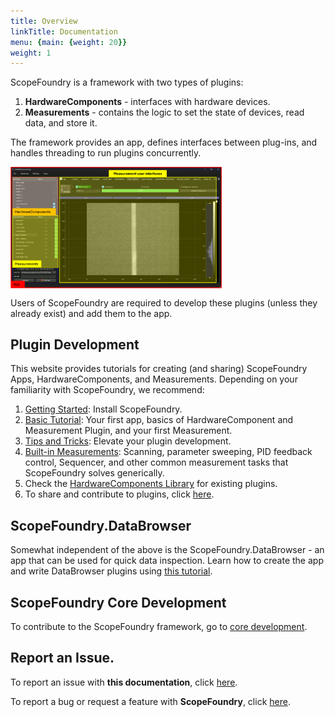 ```yaml
---
title: Overview
linkTitle: Documentation
menu: {main: {weight: 20}}
weight: 1
---
```


[getting_started_docs]:/docs/1_getting-started/
[tools_tutorials]:/docs/11_tools-tutorials/
[tips-and-tricks]:/docs/30_tips-and-tricks/
[built-in]:/docs/20_built-in-measurements/
[development]:/docs/100_development-environment/
[sharing_hws]:/docs/200_hardware-sharing/
[301_existing-hardware-components]:/docs/301_existing-hardware-components/
[core-development]:/docs/1000_core-development/
[DataBrowser-tutorials]:/docs/12_databrowser-tutorials/

ScopeFoundry is a framework with two types of plugins:

1. **HardwareComponents** - interfaces with hardware devices.
2. **Measurements** - contains the logic to set the state of devices, read data, and store it.

The framework provides an app, defines interfaces between plug-ins, and handles threading to run plugins concurrently.

<img src="overview.png" align="center" alt="overview" style="zoom:33%" >

Users of ScopeFoundry are required to develop these plugins (unless they already exist) and add them to the app.



## Plugin Development

This website provides tutorials for creating (and sharing) ScopeFoundry Apps, HardwareComponents, and Measurements. Depending on your familiarity with ScopeFoundry, we recommend:

1. [Getting Started][getting_started_docs]: Install ScopeFoundry.
2. [Basic Tutorial][tools_tutorials]: Your first app, basics of HardwareComponent and Measurement Plugin, and your first Measurement.
3. [Tips and Tricks][tips-and-tricks]: Elevate your plugin development.
4. [Built-in Measurements][built-in]: Scanning, parameter sweeping, PID feedback control, Sequencer, and other common measurement tasks that ScopeFoundry solves generically.
5. Check the [HardwareComponents Library][301_existing-hardware-components] for existing plugins.
6. To share and contribute to plugins, click [here][sharing_hws].

## ScopeFoundry.DataBrowser

Somewhat independent of the above is the ScopeFoundry.DataBrowser - an app that can be used for quick data inspection. Learn how to create the app and write DataBrowser plugins using [this tutorial][DataBrowser-tutorials].

## ScopeFoundry Core Development

To contribute to the ScopeFoundry framework, go to [core development][core-development].

## Report an Issue.

To report an issue with **this documentation**, click [here](https://github.com/ScopeFoundry/scopefoundry.github.io/issues).

To report a bug or request a feature with **ScopeFoundry**, click [here](https://github.com/ScopeFoundry/ScopeFoundry/issues).